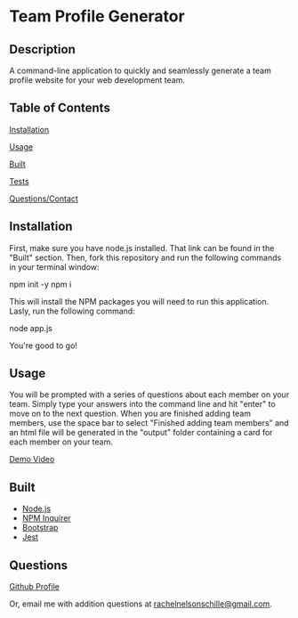 # Team Profile Generator

## Description

A command-line application to quickly and seamlessly generate a team profile website for your web development team.

## Table of Contents

[Installation](##Installation)

[Usage](##Usage)

[Built](##Built)

[Tests](##Tests)

[Questions/Contact](##Questions)

## Installation

First, make sure you have node.js installed. 
That link can be found in the "Built" section. Then, fork this repository and run the following commands in your terminal window: 

npm init -y
npm i 

This will install the NPM packages you will need to run this application.
Lasly, run the following command:

node app.js

You're good to go!

## Usage

You will be prompted with a series of questions about each member on your team. Simply type your answers into the command line and hit "enter" to move on to the next question. When you are finished adding team members, use the space bar to select "Finished adding team members" and an html file will be generated in the "output" folder containing a card for each member on your team. 

[Demo Video](https://drive.google.com/file/d/1R8oO3UAf09tWDhduyUEpw3TFOrPcIvtC/view)

## Built
* [Node.js](https://nodejs.org/en/)
* [NPM Inquirer](https://www.npmjs.com/package/inquirer)
* [Bootstrap](https://getbootstrap.com/docs/4.5/getting-started/introduction/) 
* [Jest](https://jestjs.io/) 

## Questions

[Github Profile](https://github.com/RachelNS)

Or, email me with addition questions at rachelnelsonschille@gmail.com.
